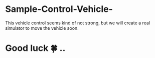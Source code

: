 # Sample-Control-Vehicle-
This vehicle control seems kind of not strong, but we will create a real simulator to move the vehicle soon.
# Good luck 🍀 ..
